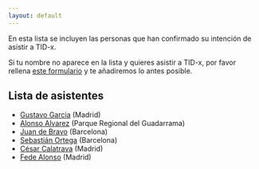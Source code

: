 ```yaml
---
layout: default
---
```


En esta lista se incluyen las personas que han confirmado su intención de
asistir a TID-x.

Si tu nombre no aparece en la lista y quieres asistir a TID-x, por favor
rellena <a href="https://forms.arengu.com/157999349221948772" target="_blank">este formulario</a>
y te añadiremos lo antes posible.

## Lista de asistentes
- [Gustavo Garcia](https://gitHub.com/ggarber) (Madrid)
- [Alonso Alvarez](https://twitter.com/alalga) (Parque Regional del Guadarrama)
- [Juan de Bravo](https://www.juandebravo.com) (Barcelona)
- [Sebastián Ortega](https://sortega.github.io/) (Barcelona)
- [César Calatrava](https://github.com/cesarca) (Madrid)
- [Fede Alonso](https://www.linkedin.com/in/fede-alonso/) (Madrid)
